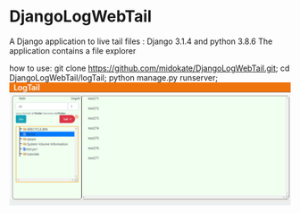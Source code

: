 # DjangoLogWebTail

A Django application to live tail files  : Django 3.1.4 and python 3.8.6
The application contains a file explorer 

how to use:
git clone https://github.com/midokate/DjangoLogWebTail.git;
cd DjangoLogWebTail/logTail;
python manage.py runserver;
![alt text](https://github.com/midokate/DjangoLogWebTail/blob/main/image.PNG?raw=true)



